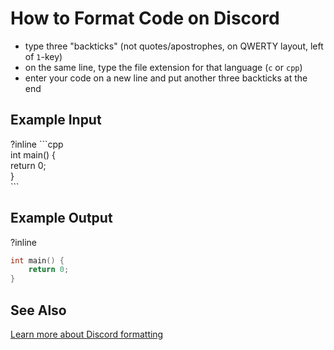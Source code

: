 # How to Format Code on Discord

- type three "backticks" (not quotes/apostrophes, on QWERTY layout, left of `1`-key)
- on the same line, type the file extension for that language (`c` or `cpp`)
- enter your code on a new line and put another three backticks at the end

## Example Input
?inline
\`\`\`cpp  
int main() {  
    return 0;  
}  
\`\`\`

## Example Output
?inline
```cpp
int main() {
    return 0;
}
```

## See Also
[Learn more about Discord formatting](https://support.discord.com/hc/en-us/articles/210298617)